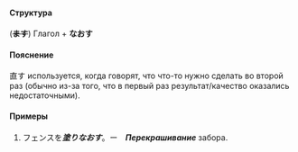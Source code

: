 #### Структура
(~~**ます**~~) Глагол + **なおす**
#### Пояснение
直す используется, когда говорят, что что-то нужно сделать во второй раз (обычно из-за того, что в первый раз результат/качество оказались недостаточными).
#### Примеры
1. フェンスを***塗りなおす***。ー　***Перекрашивание*** забора.